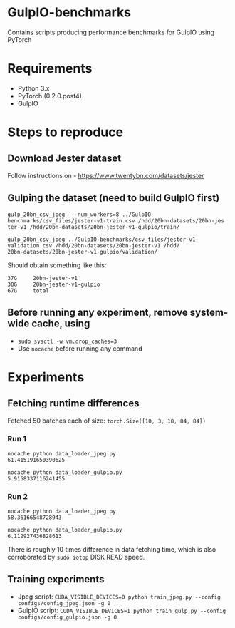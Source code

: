 # GulpIO-benchmarks
Contains scripts producing performance benchmarks for GulpIO using PyTorch

# Requirements
- Python 3.x
- PyTorch (0.2.0.post4)
- GulpIO

# Steps to reproduce

## Download Jester dataset
Follow instructions on - https://www.twentybn.com/datasets/jester

## Gulping the dataset (need to build GulpIO first)
```
gulp_20bn_csv_jpeg  --num_workers=8 ../GulpIO-benchmarks/csv_files/jester-v1-train.csv /hdd/20bn-datasets/20bn-jes
ter-v1 /hdd/20bn-datasets/20bn-jester-v1-gulpio/train/

gulp_20bn_csv_jpeg ../GulpIO-benchmarks/csv_files/jester-v1-validation.csv /hdd/20bn-datasets/20bn-jester-v1 /hdd/
20bn-datasets/20bn-jester-v1-gulpio/validation/
```

Should obtain something like this:
```
37G     20bn-jester-v1
30G     20bn-jester-v1-gulpio
67G     total
```

## Before running any experiment, remove system-wide cache, using
- `sudo sysctl -w vm.drop_caches=3`
- Use `nocache` before running any command


# Experiments

## Fetching runtime differences
Fetched 50 batches each of size: `torch.Size([10, 3, 18, 84, 84])`

### Run 1
```
nocache python data_loader_jpeg.py 
61.415191650390625

nocache python data_loader_gulpio.py 
5.9158337116241455
```

### Run 2
```
nocache python data_loader_jpeg.py 
58.36166548728943

nocache python data_loader_gulpio.py 
6.112927436828613
```
There is roughly 10 times difference in data fetching time, which is also
corroborated by `sudo iotop` DISK READ speed. 

## Training experiments
- Jpeg script: `CUDA_VISIBLE_DEVICES=0 python train_jpeg.py --config configs/config_jpeg.json -g 0`
- GulpIO script: `CUDA_VISIBLE_DEVICES=1 python train_gulp.py --config configs/config_gulpio.json -g 0`

